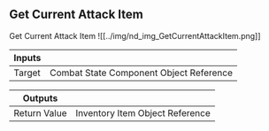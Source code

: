 ## Get Current Attack Item
Get Current Attack Item
![[../img/nd_img_GetCurrentAttackItem.png]]

|Inputs||
|--|--|
| Target | Combat State Component Object Reference |

|Outputs||
|--|--|
| Return Value | Inventory Item Object Reference |
